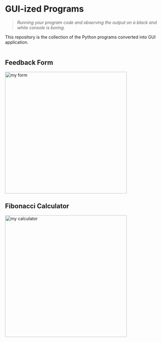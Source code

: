 # GUI-ized Programs
> _Running your program code and observing the output on a black and white console is boring._

This repository is the collection of the Python programs converted into GUI application.
<br>
<br>

## Feedback Form

<img height=400 title="Travel Form" alt="my form" src="https://drive.google.com/uc?id=1H0CbPwI4Cv1vc9InMDIiCBivDp0V-BV-">

## Fibonacci Calculator


<img height=400 title="Fibonacci Calculator" alt="my calculator" src="https://drive.google.com/uc?id=1492ZbnMhdjufV_-Tx8OmYQRnQy_mUgqC">

